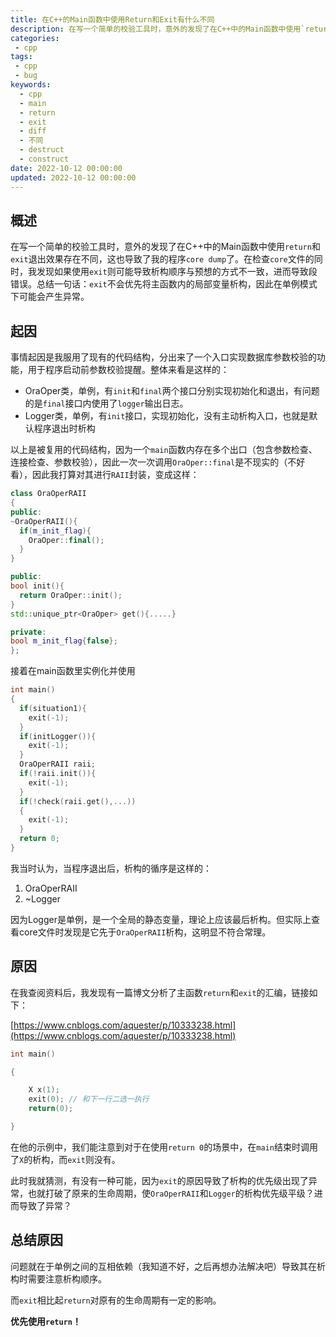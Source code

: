 ```yaml
---
title: 在C++的Main函数中使用Return和Exit有什么不同
description: 在写一个简单的校验工具时，意外的发现了在C++中的Main函数中使用`return`和`exit`退出效果存在不同，这也导致了我的程序`core dump`了。在检查`core`文件的同时，我发现如果使用`exit`则可能导致析构顺序与预想的方式不一致，进而导致段错误。总结一句话：`exit`不会优先将主函数内的局部变量析构，因此在单例模式下可能会产生异常。如果非必要的话还是优先使用`return`而不是偷懒使用`exit`吧！
categories:
 - cpp
tags:
 - cpp
 - bug
keywords:
  - cpp
  - main
  - return
  - exit
  - diff
  - 不同
  - destruct
  - construct
date: 2022-10-12 00:00:00
updated: 2022-10-12 00:00:00
---
```


## 概述

在写一个简单的校验工具时，意外的发现了在C++中的Main函数中使用`return`和`exit`退出效果存在不同，这也导致了我的程序`core dump`了。在检查`core`文件的同时，我发现如果使用`exit`则可能导致析构顺序与预想的方式不一致，进而导致段错误。总结一句话：`exit`不会优先将主函数内的局部变量析构，因此在单例模式下可能会产生异常。

## 起因

事情起因是我服用了现有的代码结构，分出来了一个入口实现数据库参数校验的功能，用于程序启动前参数校验提醒。整体来看是这样的：

- OraOper类，单例，有`init`和`final`两个接口分别实现初始化和退出，有问题的是`final`接口内使用了`logger`输出日志。
- Logger类，单例，有`init`接口，实现初始化，没有主动析构入口，也就是默认程序退出时析构

以上是被复用的代码结构，因为一个`main`函数内存在多个出口（包含参数检查、连接检查、参数校验），因此一次一次调用`OraOper::final`是不现实的（不好看），因此我打算对其进行`RAII`封装，变成这样：

```c++
class OraOperRAII
{
public:
~OraOperRAII(){
  if(m_init_flag){
    OraOper::final();
  }
}

public:
bool init(){
  return OraOper::init();
}
std::unique_ptr<OraOper> get(){.....}

private:
bool m_init_flag{false};
};
```

接着在main函数里实例化并使用

```c++
int main()
{
  if(situation1){
    exit(-1);
  }
  if(initLogger()){
    exit(-1);
  }
  OraOperRAII raii;
  if(!raii.init()){
    exit(-1);
  }
  if(!check(raii.get(),...))
  {
    exit(-1);
  }
  return 0;
}
```

我当时认为，当程序退出后，析构的循序是这样的：

1. OraOperRAII
2. ~Logger

因为Logger是单例，是一个全局的静态变量，理论上应该最后析构。但实际上查看core文件时发现是它先于`OraOperRAII`析构，这明显不符合常理。

## 原因

在我查阅资料后，我发现有一篇博文分析了主函数`return`和`exit`的汇编，链接如下：

[https://www.cnblogs.com/aquester/p/10333238.html](https://www.cnblogs.com/aquester/p/10333238.html)

```c++
int main()

{

    X x(1);
    exit(0); // 和下一行二选一执行
    return(0);

}
```

在他的示例中，我们能注意到对于在使用`return 0`的场景中，在`main`结束时调用了`X`的析构，而`exit`则没有。

此时我就猜测，有没有一种可能，因为`exit`的原因导致了析构的优先级出现了异常，也就打破了原来的生命周期，使`OraOperRAII`和`Logger`的析构优先级平级？进而导致了异常？

## 总结原因

问题就在于单例之间的互相依赖（我知道不好，之后再想办法解决吧）导致其在析构时需要注意析构顺序。

而`exit`相比起`return`对原有的生命周期有一定的影响。

**优先使用`return`！**